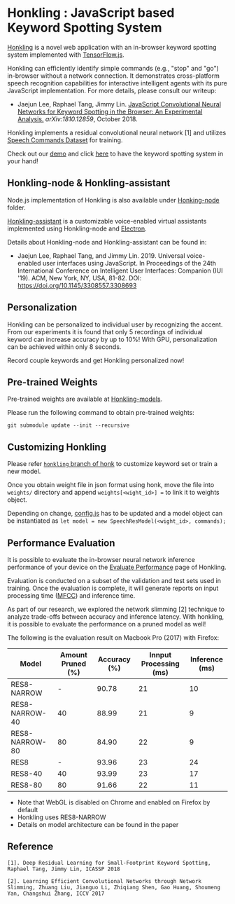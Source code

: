 # Honkling : JavaScript based Keyword Spotting System

[Honkling](https://castorini.github.io/honkling/) is a novel web application with an in-browser keyword spotting system implemented with [TensorFlow.js](https://js.tensorflow.org/).

Honkling can efficiently identify simple commands (e.g., "stop" and "go") in-browser without a network connection. It demonstrates cross-platform speech recognition capabilities for interactive intelligent agents with its pure JavaScript implementation. For more details, please consult our writeup:
* Jaejun Lee, Raphael Tang, Jimmy Lin. [JavaScript Convolutional Neural Networks for Keyword Spotting in the Browser: An Experimental Analysis.](https://arxiv.org/abs/1810.12859) _arXiv:1810.12859_, October 2018.

Honkling implements a residual convolutional neural network [1] and utilizes [Speech Commands Dataset](https://research.googleblog.com/2017/08/launching-speech-commands-dataset.html) for training.

Check out our [demo](https://youtu.be/NVLGJ0u-ou0) and click [here](https://castorini.github.io/honkling/) to have the keyword spotting system in your hand!

## Honkling-node & Honkling-assistant

Node.js implementation of Honkling is also available under [Honking-node](https://github.com/castorini/honkling/tree/master/honkling-node) folder.

[Honkling-assistant](https://github.com/castorini/honkling/tree/master/honkling-assistant) is a customizable voice-enabled virtual assistants implemented using Honkling-node and [Electron](https://electronjs.org/).

Details about Honkling-node and Honkling-assistant can be found in:

* Jaejun Lee, Raphael Tang, and Jimmy Lin. 2019. Universal voice-enabled user interfaces using JavaScript. In Proceedings of the 24th International Conference on Intelligent User Interfaces: Companion (IUI '19). ACM, New York, NY, USA, 81-82. DOI: https://doi.org/10.1145/3308557.3308693

## Personalization

Honkling can be personalized to individual user by recognizing the accent.
From our experiments it is found that only 5 recordings of individual keyword can increase accuracy by up to 10\%!
With GPU, personalization can be achieved within only 8 seconds.

Record couple keywords and get Honkling personalized now! 

## Pre-trained Weights

Pre-trained weights are available at [Honkling-models](https://github.com/castorini/honkling-models).

Please run the following command to obtain pre-trained weights:

`git submodule update --init --recursive`

## Customizing Honkling

Please refer [`honkling` branch of honk](https://github.com/castorini/honk/tree/honkling#training-model-for-honkling) to customize keyword set or train a new model.

Once you obtain weight file in json format using honk, move the file into `weights/` directory and append `weights[<wight_id>] =` to link it to weights object.

Depending on change, [config.js](`https://github.com/castorini/honkling/blob/master/common/config.js`) has to be updated and a model object can be instantiated as `let model = new SpeechResModel(<wight_id>, commands);`

## Performance Evaluation

It is possible to evaluate the in-browser neural network inference performance of your device on the [Evaluate Performance](https://castorini.github.io/honkling/view/evaluatePerformance.html) page of Honkling.

Evaluation is conducted on a subset of the validation and test sets used in training.
Once the evaluation is complete, it will generate reports on input processing time ([MFCC](https://en.wikipedia.org/wiki/Mel-frequency_cepstrum)) and inference time.

As part of our research, we explored the network slimming [2] technique to analyze trade-offs between accuracy and inference latency.
With honkling, it is possible to evaluate the performance on a pruned model as well!

The following is the evaluation result on Macbook Pro (2017) with Firefox:

| Model | Amount Pruned (%) | Accuracy (%) | Innput Processing (ms) | Inference (ms) |
| ------ | ------ | ------ | ------ | ------ |
| RES8-NARROW | - | 90.78 | 21 | 10 |
| RES8-NARROW-40 | 40 | 88.99 | 21 | 9 |
| RES8-NARROW-80 | 80 | 84.90 | 22 | 9 |
| RES8 | - | 93.96 | 23 | 24 |
| RES8-40 | 40 | 93.99 | 23 | 17 |
| RES8-80 | 80 | 91.66 | 22 | 11 |

* Note that WebGL is disabled on Chrome and enabled on Firefox by default
* Honkling uses RES8-NARROW
* Details on model architecture can be found in the paper

## Reference

``[1].
Deep Residual Learning for Small-Footprint Keyword Spotting, Raphael Tang, Jimmy Lin, ICASSP 2018``

``[2].
Learning Efficient Convolutional Networks through Network Slimming, Zhuang Liu, Jianguo Li, Zhiqiang Shen, Gao Huang, Shoumeng Yan, Changshui Zhang, ICCV 2017``
